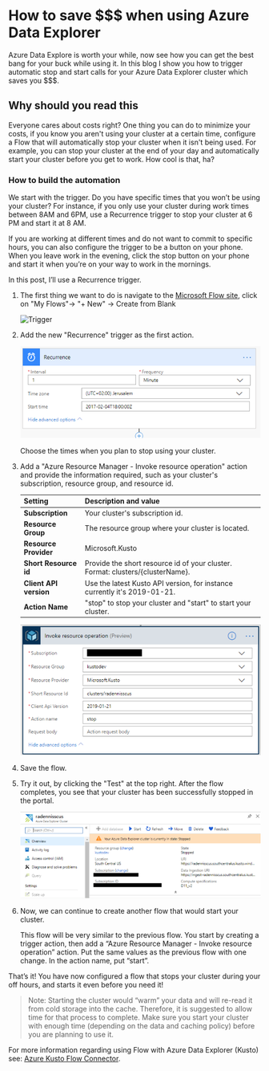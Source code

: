 # How to save $$$ when using Azure Data Explorer

Azure Data Explore is worth your while, now see how you can get the best bang for your buck while using it. In this blog I show you how to trigger automatic stop and start calls for your Azure Data Explorer cluster which saves you $$$.

## Why should you read this

Everyone cares about costs right? One thing you can do to minimize your costs, if you know you aren't using your cluster at a certain time, configure a Flow that will automatically stop your cluster when it isn't being used. For example, you can stop your cluster at the end of your day and automatically start your cluster before you get to work. How cool is that, ha?

### How to build the automation

We start with the trigger. Do you have specific times that you won’t be using your cluster? For instance, if you only use your cluster during work times between 8AM and 6PM, use a Recurrence trigger to stop your cluster at 6 PM and start it at 8 AM.

If you are working at different times and do not want to commit to specific hours, you can also configure the trigger to be a button on your phone. When you leave work in the evening, click the stop button on your phone and start it when you’re on your way to work in the mornings.

In this post, I’ll use a Recurrence trigger.

1. The first thing we want to do is navigate to the [Microsoft Flow site](https://preview.flow.microsoft.com/en-us/), click on "My Flows"-> "+ New" -> Create from Blank

    ![Trigger](../resources/images/create-flow-from-blank.PNG "Trigger")

1. Add the new "Recurrence" trigger as the first action.

    ![Add recurrence trigger](../resources/images/trigger-6pm.PNG "Add recurrence trigger")

    Choose the times when you plan to stop using your cluster.

1. Add a "Azure Resource Manager - Invoke resource operation" action and provide the information required, such as your cluster's subscription, resource group, and resource id.

    | Setting   | Description and value   |
    | --------- | ----------------------- |
    | **Subscription** | Your cluster's subscription id. |
    | **Resource Group** | The resource group where your cluster is located. |
    | **Resource Provider** | Microsoft.Kusto |
    | **Short Resource id** | Provide the short resource id of your cluster. Format: clusters/{clusterName}. |
    | **Client API version** | Use the latest Kusto API version, for instance currently it's 2019-01-21. |
    | **Action Name** | "stop" to stop your cluster and "start" to start your cluster. |

    ![Add recurrence trigger](../resources/images/azure-resource-manager-invoke.PNG "Add recurrence trigger")

1. Save the flow.

1. Try it out, by clicking the "Test" at the top right. After the flow completes,  you see that your cluster has been successfully stopped in the portal.

    ![Add recurrence trigger](../resources/images/cluster-stopped.PNG "Add recurrence trigger")

1. Now, we can continue to create another flow that would start your cluster.

    This flow will be very similar to the previous flow. You start by creating a trigger action, then add a “Azure Resource Manager - Invoke resource operation” action. Put the same values as the previous flow with one change. In the action name, put “start”.

That’s it! You have now configured a flow that stops your cluster during your off hours, and starts it even before you need it!

> Note: Starting the cluster would “warm” your data and will re-read it from cold storage into the cache. Therefore, it is suggested to allow time for that process to complete. Make sure you start your cluster with enough time (depending on the data and caching policy) before you are planning to use it.

For more information regarding using Flow with Azure Data Explorer (Kusto) see: [Azure Kusto Flow Connector](https://docs.microsoft.com/en-us/azure/kusto/tools/flow).